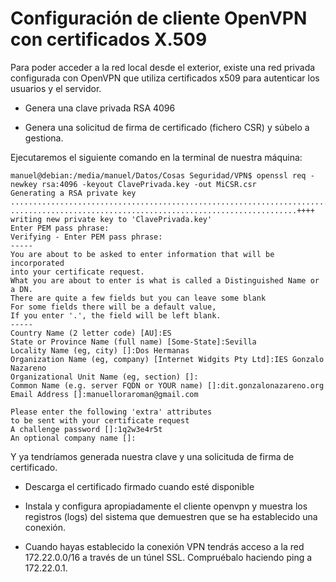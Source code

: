 # Configuración de cliente OpenVPN con certificados X.509

Para poder acceder a la red local desde el exterior, existe una red privada 
configurada con OpenVPN que utiliza certificados x509 para autenticar los 
usuarios y el servidor.

* Genera una clave privada RSA 4096

* Genera una solicitud de firma de certificado (fichero CSR) y súbelo a
gestiona.

Ejecutaremos el siguiente comando en la terminal de nuestra máquina:

```
manuel@debian:/media/manuel/Datos/Cosas Seguridad/VPN$ openssl req -newkey rsa:4096 -keyout ClavePrivada.key -out MiCSR.csr
Generating a RSA private key
...............................................................................................................................++++
................................................................++++
writing new private key to 'ClavePrivada.key'
Enter PEM pass phrase:
Verifying - Enter PEM pass phrase:
-----
You are about to be asked to enter information that will be incorporated
into your certificate request.
What you are about to enter is what is called a Distinguished Name or a DN.
There are quite a few fields but you can leave some blank
For some fields there will be a default value,
If you enter '.', the field will be left blank.
-----
Country Name (2 letter code) [AU]:ES
State or Province Name (full name) [Some-State]:Sevilla
Locality Name (eg, city) []:Dos Hermanas
Organization Name (eg, company) [Internet Widgits Pty Ltd]:IES Gonzalo Nazareno
Organizational Unit Name (eg, section) []:
Common Name (e.g. server FQDN or YOUR name) []:dit.gonzalonazareno.org          
Email Address []:manuelloraroman@gmail.com

Please enter the following 'extra' attributes
to be sent with your certificate request
A challenge password []:1q2w3e4r5t
An optional company name []:
```

Y ya tendríamos generada nuestra clave y una solicituda de firma de certificado.
    
* Descarga el certificado firmado cuando esté disponible
    
* Instala y configura apropiadamente el cliente openvpn y muestra los 
registros (logs) del sistema que demuestren que se ha establecido una conexión.
    
* Cuando hayas establecido la conexión VPN tendrás acceso a la red 
172.22.0.0/16 a través de un túnel SSL. Compruébalo haciendo ping a 172.22.0.1.




